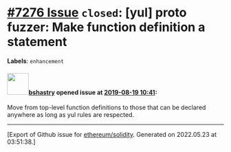 # [\#7276 Issue](https://github.com/ethereum/solidity/issues/7276) `closed`: [yul] proto fuzzer: Make function definition a statement
**Labels**: `enhancement`


#### <img src="https://avatars.githubusercontent.com/u/2388185?v=4" width="50">[bshastry](https://github.com/bshastry) opened issue at [2019-08-19 10:41](https://github.com/ethereum/solidity/issues/7276):

Move from top-level function definitions to those that can be declared anywhere as long as yul rules are respected.




-------------------------------------------------------------------------------



[Export of Github issue for [ethereum/solidity](https://github.com/ethereum/solidity). Generated on 2022.05.23 at 03:51:38.]

